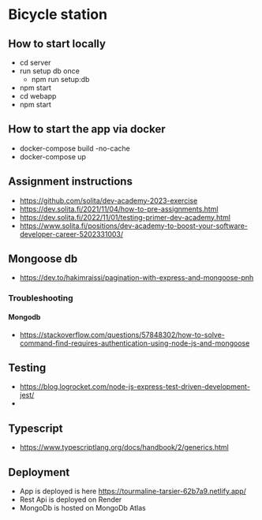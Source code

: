 # Bicycle station

## How to start locally

- cd server
- run setup db once
  - npm run setup:db
- npm start
- cd webapp
- npm start

## How to start the app via docker

- docker-compose build -no-cache
- docker-compose up

## Assignment instructions

- https://github.com/solita/dev-academy-2023-exercise
- https://dev.solita.fi/2021/11/04/how-to-pre-assignments.html
- https://dev.solita.fi/2022/11/01/testing-primer-dev-academy.html
- https://www.solita.fi/positions/dev-academy-to-boost-your-software-developer-career-5202331003/

## Mongoose db

- https://dev.to/hakimraissi/pagination-with-express-and-mongoose-pnh

### Troubleshooting

#### Mongodb

- https://stackoverflow.com/questions/57848302/how-to-solve-command-find-requires-authentication-using-node-js-and-mongoose

## Testing

- https://blog.logrocket.com/node-js-express-test-driven-development-jest/
-

## Typescript

- https://www.typescriptlang.org/docs/handbook/2/generics.html


## Deployment
- App is deployed is here https://tourmaline-tarsier-62b7a9.netlify.app/
- Rest Api is deployed on Render
- MongoDb is hosted on MongoDb Atlas
